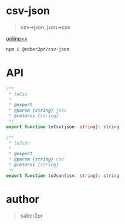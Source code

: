 # csv-json

> csv->json, json->csv

[online>>](https://saber2pr.github.io/csv-json/index.html)

```bash
npm i @saber2pr/csv-json
```

# API

```ts
/**
 * toCsv
 *
 * @export
 * @param {string} json
 * @returns {string}
 */
export function toCsv(json: string): string
```

```ts
/**
 * toJson
 *
 * @export
 * @param {string} csv
 * @returns {string}
 */
export function toJson(csv: string): string
```

# author

> saber2pr
